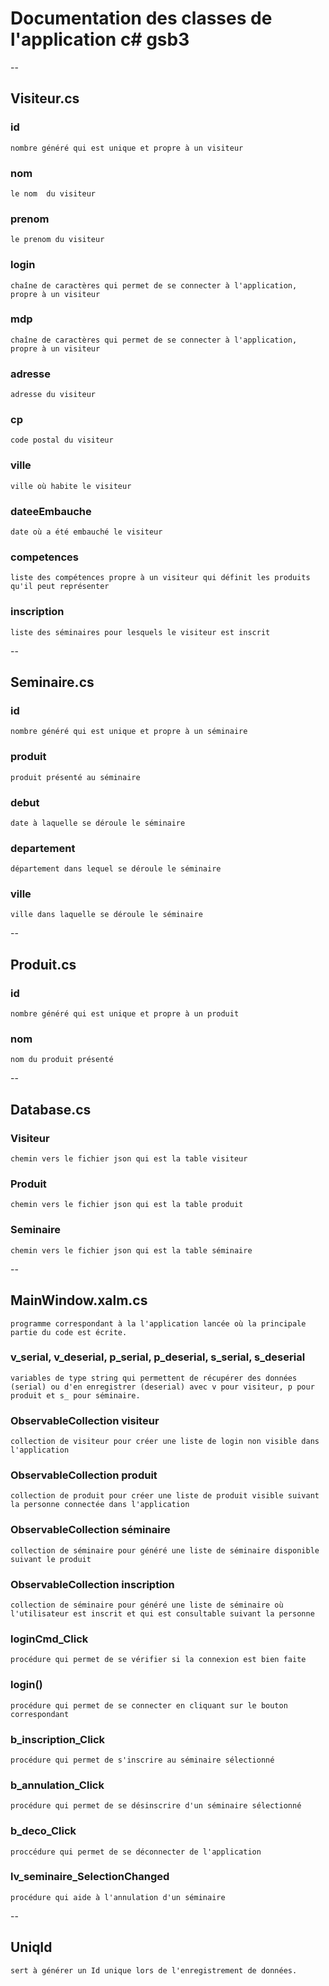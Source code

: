 # Documentation des classes de l'application c# gsb3
--
## Visiteur.cs 

### id
    nombre généré qui est unique et propre à un visiteur
### nom 
    le nom  du visiteur
### prenom
    le prenom du visiteur
### login
    chaîne de caractères qui permet de se connecter à l'application, propre à un visiteur
### mdp
    chaîne de caractères qui permet de se connecter à l'application, propre à un visiteur
### adresse
    adresse du visiteur
### cp
    code postal du visiteur
### ville
    ville où habite le visiteur
### dateeEmbauche
    date où a été embauché le visiteur
### competences
    liste des compétences propre à un visiteur qui définit les produits qu'il peut représenter
### inscription
    liste des séminaires pour lesquels le visiteur est inscrit
--
## Seminaire.cs

### id
    nombre généré qui est unique et propre à un séminaire
### produit
    produit présenté au séminaire
### debut
    date à laquelle se déroule le séminaire
### departement
    département dans lequel se déroule le séminaire
### ville
    ville dans laquelle se déroule le séminaire
--
## Produit.cs

### id
    nombre généré qui est unique et propre à un produit
### nom
    nom du produit présenté
--
## Database.cs

### Visiteur
    chemin vers le fichier json qui est la table visiteur
### Produit
    chemin vers le fichier json qui est la table produit
### Seminaire
    chemin vers le fichier json qui est la table séminaire
--
## MainWindow.xalm.cs
    programme correspondant à la l'application lancée où la principale partie du code est écrite.
### v_serial, v_deserial, p_serial, p_deserial, s_serial, s_deserial
    variables de type string qui permettent de récupérer des données (serial) ou d'en enregistrer (deserial) avec v pour visiteur, p pour produit et s_ pour séminaire.
### ObservableCollection <Visiteur> visiteur
    collection de visiteur pour créer une liste de login non visible dans l'application
### ObservableCollection <Produit> produit
    collection de produit pour créer une liste de produit visible suivant la personne connectée dans l'application
### ObservableCollection <Seminaire> séminaire
    collection de séminaire pour généré une liste de séminaire disponible suivant le produit
### ObservableCollection <Seminaire> inscription
    collection de séminaire pour généré une liste de séminaire où l'utilisateur est inscrit et qui est consultable suivant la personne
### loginCmd_Click
    procédure qui permet de se vérifier si la connexion est bien faite
### login()
    procédure qui permet de se connecter en cliquant sur le bouton correspondant
### b_inscription_Click
    procédure qui permet de s'inscrire au séminaire sélectionné
### b_annulation_Click
    procédure qui permet de se désinscrire d'un séminaire sélectionné
### b_deco_Click
    proccédure qui permet de se déconnecter de l'application
### lv_seminaire_SelectionChanged
    procédure qui aide à l'annulation d'un séminaire
--
## UniqId
    sert à générer un Id unique lors de l'enregistrement de données.
